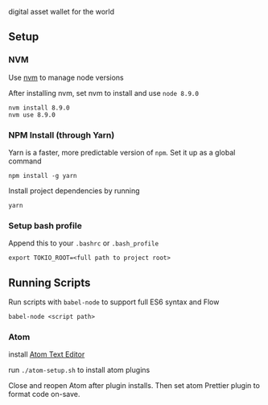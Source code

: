 digital asset wallet for the world

## Setup

### NVM

Use [nvm](https://github.com/creationix/nvm) to manage node versions

After installing nvm, set nvm to install and use `node 8.9.0`

```shell
nvm install 8.9.0
nvm use 8.9.0
```

### NPM Install (through Yarn)

Yarn is a faster, more predictable version of `npm`. Set it up as a global command

```
npm install -g yarn
```

Install project dependencies by running

```
yarn
```

### Setup bash profile

Append this to your `.bashrc` or `.bash_profile`

```shell
export TOKIO_ROOT=<full path to project root>
```

## Running Scripts

Run scripts with `babel-node` to support full ES6 syntax and Flow

```shell
babel-node <script path>
```

### Atom

install [Atom Text Editor](https://atom.io/)

run `./atom-setup.sh` to install atom plugins

Close and reopen Atom after plugin installs. Then set atom Prettier plugin to format code on-save.
